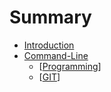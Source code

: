 # Summary

* [Introduction](README.md)
* [Command-Line](command-line.md)
  * \[[Programming](/Command_Line/Command_Line_programming_language.md)\]
  * \[[GIT](/Command_Line/Commend_Line_GIT.md)\] 



